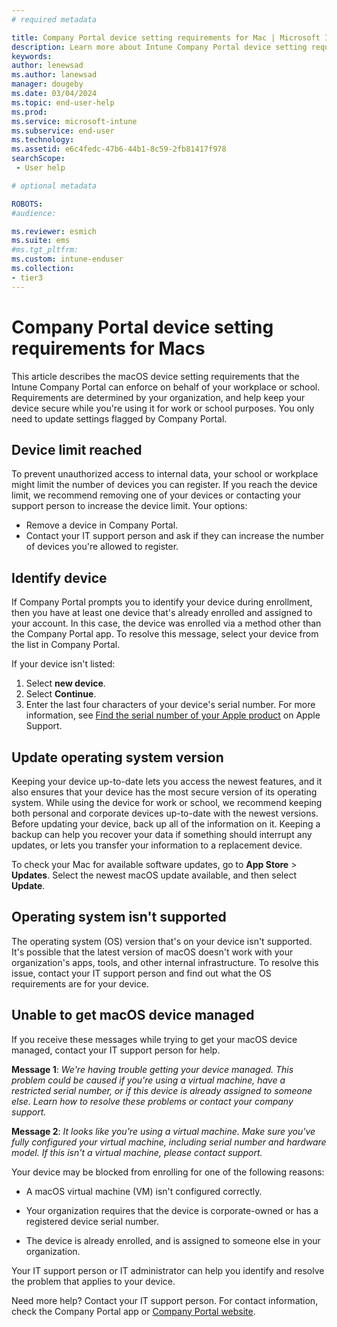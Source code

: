 ```yaml
---
# required metadata

title: Company Portal device setting requirements for Mac | Microsoft Intune
description: Learn more about Intune Company Portal device setting requirements for Macs.     
keywords:
author: lenewsad
ms.author: lanewsad
manager: dougeby
ms.date: 03/04/2024
ms.topic: end-user-help
ms.prod:
ms.service: microsoft-intune
ms.subservice: end-user
ms.technology:
ms.assetid: e6c4fedc-47b6-44b1-8c59-2fb81417f978
searchScope:
 - User help

# optional metadata

ROBOTS:  
#audience:

ms.reviewer: esmich
ms.suite: ems
#ms.tgt_pltfrm:
ms.custom: intune-enduser
ms.collection:
- tier3
---
```


# Company Portal device setting requirements for Macs              

This article describes the macOS device setting requirements that the Intune Company Portal can enforce on behalf of your workplace or school. Requirements are determined by your organization, and help keep your device secure while you're using it for work or school purposes. You only need to update settings flagged by Company Portal. 

## Device limit reached    

To prevent unauthorized access to internal data, your school or workplace might limit the number of devices you can register. If you reach the device limit, we recommend removing one of your devices or contacting your support person to increase the device limit. Your options:  

* Remove a device in Company Portal.
* Contact your IT support person and ask if they can increase the number of devices you're allowed to register.  

## Identify device  

If Company Portal prompts you to identify your device during enrollment, then you have at least one device that's already enrolled and assigned to your account. In this case, the device was enrolled via a method other than the Company Portal app. To resolve this message, select your device from the list in Company Portal.  

If your device isn't listed:  
1. Select **new device**.  
2. Select **Continue**.  
3. Enter the last four characters of your device's serial number. For more information, see [Find the serial number of your Apple product](https://support.apple.com/en-us/102858) on Apple Support.  

## Update operating system version  
Keeping your device up-to-date lets you access the newest features, and it also ensures that your device has the most secure version of its operating system. While using the device for work or school, we recommend keeping both personal and corporate devices up-to-date with the newest versions. Before updating your device, back up all of the information on it. Keeping a backup can help you recover your data if something should interrupt any updates, or lets you transfer your information to a replacement device. 

To check your Mac for available software updates, go to **App Store** > **Updates**. Select the newest macOS update available, and then select **Update**.  

## Operating system isn't supported  
The operating system (OS) version that's on your device isn't supported. It's possible that the latest version of macOS doesn't work with your organization's apps, tools, and other internal infrastructure. To resolve this issue, contact your IT support person and find out what the OS requirements are for your device.   

## Unable to get macOS device managed

If you receive these messages while trying to get your macOS device managed, contact your IT support person for help.    

**Message 1**: *We're having trouble getting your device managed. This problem could be caused if you're using a virtual machine, have a restricted serial number, or if this device is already assigned to someone else. Learn how to resolve these problems or contact your company support.*

**Message 2**: *It looks like you're using a virtual machine. Make sure you've fully configured your virtual machine, including serial number and hardware model. If this isn't a virtual machine, please contact support.*  

Your device may be blocked from enrolling for one of the following reasons: 

* A macOS virtual machine (VM) isn't configured correctly.     

* Your organization requires that the device is corporate-owned or has a registered device serial number.     

* The device is already enrolled, and is assigned to someone else in your organization.    

Your IT support person or IT administrator can help you identify and resolve the problem that applies to your device.  

Need more help? Contact your IT support person. For contact information, check the Company Portal app or [Company Portal website](https://go.microsoft.com/fwlink/?linkid=2010980).  
